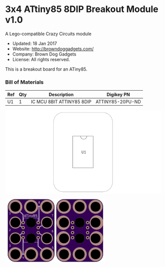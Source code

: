 <!--- start title --->
# 3x4 ATtiny85 8DIP Breakout Module v1.0
A Lego-compatible Crazy Circuits module

- Updated: 18 Jan 2017
- Website: http://browndoggadgets.com/
- Company: Brown Dog Gadgets
- License: All rights reserved.

<!--- end title --->

This is a breakout board for an ATiny85. 

### Bill of Materials

<!--- bom start --->
|Ref|Qty|Description|Digikey PN|
|---|---|-----------|------|
|U1|1|IC MCU 8BIT ATTINY85 8DIP|ATTINY85-20PU-ND|


<!--- bom end --->

![Assembly Diagram](assembly.png)

![Gerber Preview](preview.png)


